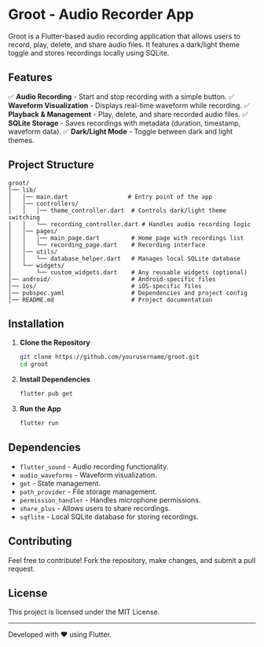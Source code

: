 # Groot - Audio Recorder App

Groot is a Flutter-based audio recording application that allows users to record, play, delete, and share audio files. It features a dark/light theme toggle and stores recordings locally using SQLite.

## Features
✅ **Audio Recording** - Start and stop recording with a simple button.
✅ **Waveform Visualization** - Displays real-time waveform while recording.
✅ **Playback & Management** - Play, delete, and share recorded audio files.
✅ **SQLite Storage** - Saves recordings with metadata (duration, timestamp, waveform data).
✅ **Dark/Light Mode** - Toggle between dark and light themes.

## Project Structure
```
groot/
│── lib/
│   │── main.dart                 # Entry point of the app
│   │── controllers/
│   │   │── theme_controller.dart  # Controls dark/light theme switching
│   │   └── recording_controller.dart # Handles audio recording logic
│   │── pages/
│   │   │── main_page.dart         # Home page with recordings list
│   │   └── recording_page.dart    # Recording interface
│   │── utils/
│   │   └── database_helper.dart   # Manages local SQLite database
│   └── widgets/
│       └── custom_widgets.dart    # Any reusable widgets (optional)
│── android/                       # Android-specific files
│── ios/                           # iOS-specific files
│── pubspec.yaml                   # Dependencies and project config
│── README.md                      # Project documentation
```

## Installation
1. **Clone the Repository**
   ```bash
   git clone https://github.com/yourusername/groot.git
   cd groot
   ```

2. **Install Dependencies**
   ```bash
   flutter pub get
   ```

3. **Run the App**
   ```bash
   flutter run
   ```

## Dependencies
- `flutter_sound` - Audio recording functionality.
- `audio_waveforms` - Waveform visualization.
- `get` - State management.
- `path_provider` - File storage management.
- `permission_handler` - Handles microphone permissions.
- `share_plus` - Allows users to share recordings.
- `sqflite` - Local SQLite database for storing recordings.

## Contributing
Feel free to contribute! Fork the repository, make changes, and submit a pull request.

## License
This project is licensed under the MIT License.

---
Developed with ❤️ using Flutter.

